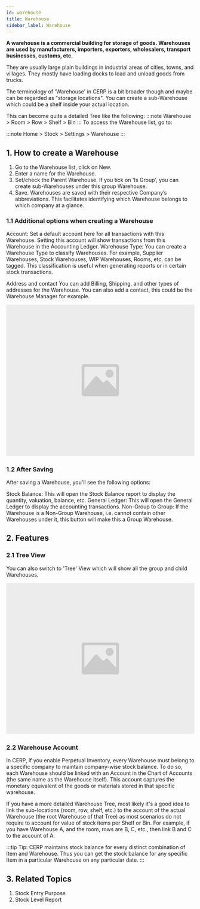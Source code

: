 ```yaml
---
id: warehouse
title: Warehouse
sidebar_label: Warehouse
---
```


**A warehouse is a commercial building for storage of goods. Warehouses are used by manufacturers, importers, exporters, wholesalers, transport businesses, customs, etc.**

They are usually large plain buildings in industrial areas of cities, towns, and villages. They mostly have loading docks to load and unload goods from trucks.

The terminology of 'Warehouse' in CERP is a bit broader though and maybe can be regarded as "storage locations". You can create a sub-Warehouse which could be a shelf inside your actual location.

This can become quite a detailed Tree like the following:
:::note
Warehouse > Room > Row > Shelf > Bin
:::
To access the Warehouse list, go to:

:::note
Home > Stock > Settings > Warehouse
:::

## 1. How to create a Warehouse

1. Go to the Warehouse list, click on New.
1. Enter a name for the Warehouse.
1. Set/check the Parent Warehouse. If you tick on 'Is Group', you can create sub-Warehouses under this group Warehouse.
1. Save.
   Warehouses are saved with their respective Company’s abbreviations. This facilitates identifying which Warehouse belongs to which company at a glance.

### 1.1 Additional options when creating a Warehouse

Account: Set a default account here for all transactions with this Warehouse. Setting this account will show transactions from this Warehouse in the Accounting Ledger. Warehouse Type: You can create a Warehouse Type to classify Warehouses. For example, Supplier Warehouses, Stock Warehouses, WIP Warehouses, Rooms, etc. can be tagged. This classification is useful when generating reports or in certain stock transactions.

Address and contact
You can add Billing, Shipping, and other types of addresses for the Warehouse. You can also add a contact, this could be the Warehouse Manager for example.

![image](images/image.jpg)

### 1.2 After Saving

After saving a Warehouse, you'll see the following options:

Stock Balance: This will open the Stock Balance report to display the quantity, valuation, balance, etc.
General Ledger: This will open the General Ledger to display the accounting transactions.
Non-Group to Group: If the Warehouse is a Non-Group Warehouse, i.e. cannot contain other Warehouses under it, this button will make this a Group Warehouse.

## 2. Features

### 2.1 Tree View

You can also switch to 'Tree' View which will show all the group and child Warehouses.

![image](images/image.jpg)

### 2.2 Warehouse Account

In CERP, if you enable Perpetual Inventory, every Warehouse must belong to a specific company to maintain company-wise stock balance. To do so, each Warehouse should be linked with an Account in the Chart of Accounts (the same name as the Warehouse itself). This account captures the monetary equivalent of the goods or materials stored in that specific warehouse.

If you have a more detailed Warehouse Tree, most likely it's a good idea to link the sub-locations (room, row, shelf, etc.) to the account of the actual Warehouse (the root Warehouse of that Tree) as most scenarios do not require to account for value of stock items per Shelf or Bin. For example, if you have Warehouse A, and the room, rows are B, C, etc., then link B and C to the account of A.

:::tip
Tip: CERP maintains stock balance for every distinct combination of Item and Warehouse. Thus you can get the stock balance for any specific Item in a particular Warehouse on any particular date.
:::

## 3. Related Topics

1. Stock Entry Purpose
1. Stock Level Report
